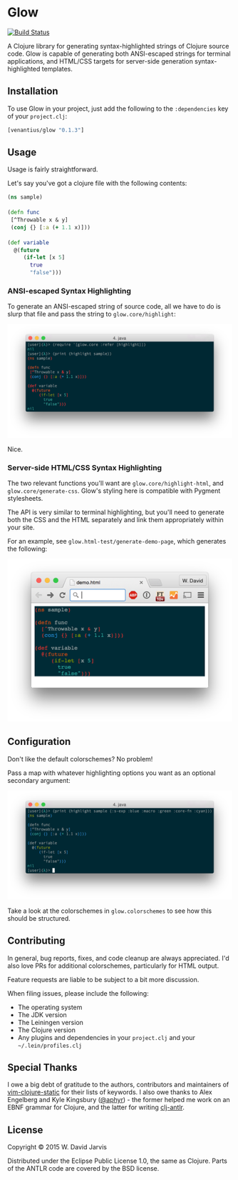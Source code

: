 # Glow

[![Build Status](https://travis-ci.org/venantius/glow.svg?branch=master)](https://travis-ci.org/venantius/glow)

A Clojure library for generating syntax-highlighted strings of Clojure source
code. Glow is capable of generating both ANSI-escaped strings for terminal
applications, and HTML/CSS targets for server-side generation syntax-highlighted
templates.

## Installation

To use Glow in your project, just add the following to the `:dependencies` key of your `project.clj`:

```clojure
[venantius/glow "0.1.3"]
```

## Usage

Usage is fairly straightforward.

Let's say you've got a clojure file with the following contents:

```clojure
(ns sample)

(defn func
 [^Throwable x & y]
 (conj {} [:a (+ 1.1 x)]))

(def variable
  @(future
     (if-let [x 5]
       true
       "false")))
```

### ANSI-escaped Syntax Highlighting

To generate an ANSI-escaped string of source code, all we have to do is slurp
that file and pass the string to `glow.core/highlight`:

![](./doc/glow.png)

Nice.

### Server-side HTML/CSS Syntax Highlighting

The two relevant functions you'll want are `glow.core/highlight-html`, and
`glow.core/generate-css`. Glow's styling here is compatible with Pygment
stylesheets.

The API is very similar to terminal highlighting, but you'll need to generate
both the CSS and the HTML separately and link them appropriately within your site.

For an example, see `glow.html-test/generate-demo-page`, which generates the
following:

![](./doc/glow_3.png)

## Configuration

Don't like the default colorschemes? No problem!

Pass a map with whatever highlighting options you want as an optional
secondary argument:

![](./doc/glow_2.png)

Take a look at the colorschemes in `glow.colorschemes` to see how this should be structured.

## Contributing

In general, bug reports, fixes, and code cleanup are always appreciated. I'd
also love PRs for additional colorschemes, particularly for HTML output.

Feature requests are liable to be subject to a bit more discussion.

When filing issues, please include the following:

 * The operating system
 * The JDK version
 * The Leiningen version
 * The Clojure version
 * Any plugins and dependencies in your `project.clj` and your `~/.lein/profiles.clj`

## Special Thanks

I owe a big debt of gratitude to the authors, contributors and maintainers of [vim-clojure-static](https://github.com/guns/vim-clojure-static) for their lists of keywords. I also owe thanks to Alex Engelberg and Kyle Kingsbury ([@aphyr](https://github.com/aphyr)) - the former helped me work on an EBNF grammar for Clojure, and the latter for writing [clj-antlr](https://github.com/aphyr/clj-antlr).

## License

Copyright © 2015 W. David Jarvis

Distributed under the Eclipse Public License 1.0, the same as Clojure. Parts of the ANTLR code are covered by the BSD license.
